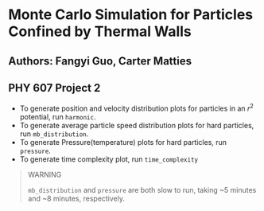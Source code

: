# Monte Carlo Simulation for Particles Confined by Thermal Walls
## Authors: Fangyi Guo, Carter Matties
## PHY 607 Project 2

 * To generate position and velocity distribution plots for particles in an $r^2$ potential, run `harmonic`.
 * To generate average particle speed distribution plots for hard particles, run `mb_distribution`.
 * To generate Pressure(temperature) plots for hard particles, run `pressure`.
 * To generate time complexity plot, run `time_complexity`
 
 > WARNING
 > 
 > `mb_distribution` and `pressure` are both slow to run, taking ~5 minutes and ~8 minutes, respectively.
